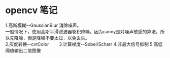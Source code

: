 # opencv 笔记
1.高斯模糊--GaussianBlur 消除噪声。  
一般情况下，使用高斯平滑滤波器卷积降噪。因为canny是对噪声敏感的算法，所以先降噪，但是降噪不要太过，以免丢失。  
2.灰度转换--cvtColor　　
3.计算梯度--Sobel/Scharr
4.非最大信号抑制
5.高低阈值输出二值图像